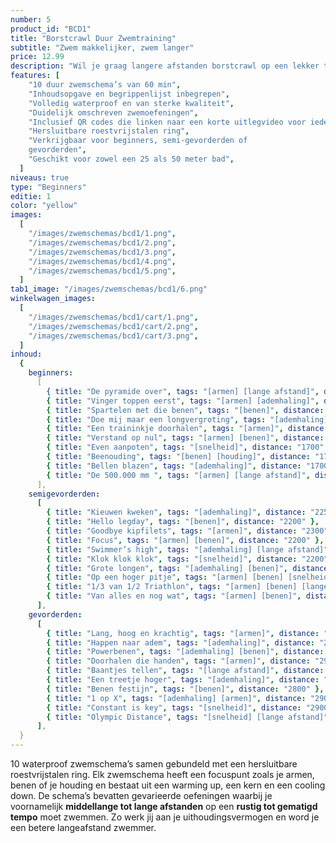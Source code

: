 ```yaml
---
number: 5
product_id: "BCD1"
title: "Borstcrawl Duur Zwemtraining"
subtitle: "Zwem makkelijker, zwem langer"
price: 12.99
description: "Wil je graag langere afstanden borstcrawl op een lekker tempo leren zwemmen? Met deze 10 gevarieerde zwemschema’s van 60 minuten werk je aan een beter uithoudingsvermogen! Volledig waterproof zodat jij er onbeperkt mee kunt zwemmen."
features: [
    "10 duur zwemschema’s van 60 min",
    "Inhoudsopgave en begrippenlijst inbegrepen",
    "Volledig waterproof en van sterke kwaliteit",
    "Duidelijk omschreven zwemoefeningen",
    "Inclusief QR codes die linken naar een korte uitlegvideo voor iedere training",
    "Hersluitbare roestvrijstalen ring",
    "Verkrijgbaar voor beginners, semi-gevorderden of
    gevorderden",
    "Geschikt voor zowel een 25 als 50 meter bad",
  ]
niveaus: true
type: "Beginners"
editie: 1
color: "yellow"
images:
  [
    "/images/zwemschemas/bcd1/1.png",
    "/images/zwemschemas/bcd1/2.png",
    "/images/zwemschemas/bcd1/3.png",
    "/images/zwemschemas/bcd1/4.png",
    "/images/zwemschemas/bcd1/5.png",
  ]
tab1_image: "/images/zwemschemas/bcd1/6.png"
winkelwagen_images:
  [
    "/images/zwemschemas/bcd1/cart/1.png",
    "/images/zwemschemas/bcd1/cart/2.png",
    "/images/zwemschemas/bcd1/cart/3.png",
  ]
inhoud:
  {
    beginners:
      [
        { title: "De pyramide over", tags: "[armen] [lange afstand]", distance: "1900", preview: "/images/zwemschemas/bcd1/preview1.png" },
        { title: "Vinger toppen eerst", tags: "[armen] [ademhaling]", distance: "1700" },
        { title: "Spartelen met die benen", tags: "[benen]", distance: "1600" },
        { title: "Doe mij maar een longvergroting", tags: "[ademhaling] [lange afstand]", distance: "1800" },
        { title: "Een traininkje doorhalen", tags: "[armen]", distance: "1800" },
        { title: "Verstand op nul", tags: "[armen] [benen]", distance: "1800" },
        { title: "Even aanpoten", tags: "[snelheid]", distance: "1700" },
        { title: "Beenouding", tags: "[benen] [houding]", distance: "1700" },
        { title: "Bellen blazen", tags: "[ademhaling]", distance: "1700" },
        { title: "De 500.000 mm ", tags: "[armen] [lange afstand]", distance: "1700" },
      ],
    semigevorderden:
      [
        { title: "Kieuwen kweken", tags: "[ademhaling]", distance: "2250", preview: "/images/zwemschemas/bcd1/preview2.png" },
        { title: "Hello legday", tags: "[benen]", distance: "2200" },
        { title: "Goodbye kipfilets", tags: "[armen]", distance: "2300" },
        { title: "Focus", tags: "[armen] [benen]", distance: "2200" },
        { title: "Swimmer’s high", tags: "[ademhaling] [lange afstand]", distance: "2300" },
        { title: "Klok klok klok", tags: "[snelheid]", distance: "2200" },
        { title: "Grote longen", tags: "[ademhaling] [benen]", distance: "2200" },
        { title: "Op een hoger pitje", tags: "[armen] [benen] [snelheid]", distance: "2200" },
        { title: "1/3 van 1/2 Triathlon", tags: "[armen] [benen] [lange afstand]", distance: "2300" },
        { title: "Van alles en nog wat", tags: "[armen] [benen]", distance: "2400" },
      ],
    gevorderden:
      [
        { title: "Lang, hoog en krachtig", tags: "[armen]", distance: "2900", preview: "/images/zwemschemas/bcd1/preview3.png" },
        { title: "Happen naar adem", tags: "[ademhaling]", distance: "2850" },
        { title: "Powerbenen", tags: "[ademhaling] [benen]", distance: "3000" },
        { title: "Doorhalen die handen", tags: "[armen]", distance: "2900" },
        { title: "Baantjes tellen", tags: "[lange afstand]", distance: "2900" },
        { title: "Een treetje hoger", tags: "[ademhaling]", distance: "2900" },
        { title: "Benen festijn", tags: "[benen]", distance: "2800" },
        { title: "1 op X", tags: "[ademhaling] [armen]", distance: "2900" },
        { title: "Constant is key", tags: "[snelheid]", distance: "2900" },
        { title: "Olympic Distance", tags: "[snelheid] [lange afstand]", distance: "3100" },
      ],
  }
---
```


10 waterproof zwemschema’s samen gebundeld met een hersluitbare roestvrijstalen ring. Elk zwemschema heeft een focuspunt zoals je armen, benen of je houding en bestaat uit een warming up, een kern en een cooling down. De schema’s bevatten gevarieerde oefeningen waarbij je voornamelijk **middellange tot lange afstanden** op een **rustig tot gematigd tempo** moet zwemmen. Zo werk jij aan je uithoudingsvermogen en word je een betere langeafstand zwemmer.
